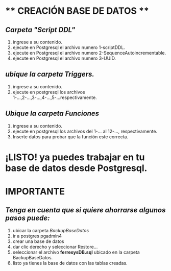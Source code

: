 

# ** CREACIÓN BASE DE DATOS **

## *Carpeta "Script DDL"*

1. ingrese a su contenido.
2. ejecute en Postgresql el archivo numero 1-scriptDDL.
3. ejecute en Postgresql el archivo numero 2-SequenceAutoincrementable.
4. ejecute en Postgresql el archivo numero 3-UUID.



## *ubique la carpeta Triggers.*

1. ingrese a su contenido.
2. ejecute en postgresql los archivos 1-...,2-...,3-...,4-...,5-...respectivamente.



## *Ubique la carpeta Funciones*

1. ingrese a su contenido.
2. ejecute en postgresql los archivos del 1-... al 12-..., respectivamente.
3. Inserte datos para probar que la función este correcta.
 
 # **¡LISTO! ya puedes trabajar en tu base de datos desde Postgresql.**


# **IMPORTANTE**

## *Tenga en cuenta que si quiere ahorrarse algunos pasos puede:*

 1. ubicar la carpeta *BackupBaseDatos*
 2. ir a postgres pgadmin4
 3. crear una base de datos
 4. dar clic derecho y seleccionar Restore...
 5. seleccionar el archivo **ferresysDB.sql** ubicado en la carpeta BackupBaseDatos.
 6. listo ya tienes la base de datos con las tablas creadas.